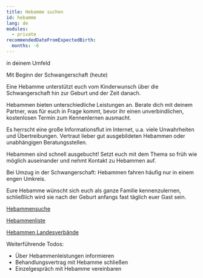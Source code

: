 ```yaml
---
title: Hebamme suchen
id: hebamme
lang: de
modules:
  - private
recommendedDateFromExpectedBirth:
  months: -6
---
```


<bmfsfj-todo-extension-panel title="Wo" icon="map-marked-alt">

in deinem Umfeld

</bmfsfj-todo-extension-panel>

<bmfsfj-todo-extension-panel title="Wann (gesetzlich)?" icon="calendar-check">

Mit Beginn der Schwangerschaft (heute)

</bmfsfj-todo-extension-panel>


<bmfsfj-todo-extension-panel title="Info" icon="info-circle">

Eine Hebamme unterstützt euch vom Kinderwunsch über die Schwangerschaft hin zur Geburt und der Zeit danach.

</bmfsfj-todo-extension-panel>

<bmfsfj-todo-extension-panel title="Allgemeine Tipps" icon="lightbulb">

Hebammen bieten unterschiedliche Leistungen an. Berate dich mit deinem Partner, was für euch in Frage kommt, bevor ihr einen unverbindlichen, kostenlosen Termin zum Kennenlernen ausmacht.

</bmfsfj-todo-extension-panel>

<bmfsfj-todo-extension-panel title="Interessanter Fakt" icon="brain">

Es herrscht eine große Informationsflut im Internet, u.a. viele Unwahrheiten und Übertreibungen.
Vertraut lieber gut ausgebildeten Hebammen oder unabhängigen Beratungsstellen.

</bmfsfj-todo-extension-panel>


<bmfsfj-todo-extension-panel title="Stolperfalle" icon="exclamation">

Hebammen sind schnell ausgebucht! Setzt euch mit dem Thema so früh wie möglich auseinander und nehmt Kontakt zu Hebammen auf.

Bei Umzug in der Schwangerschaft: Hebammen fahren häufig nur in einem engen Umkreis.

</bmfsfj-todo-extension-panel>

<bmfsfj-todo-extension-panel title="Tipp Partnerschaftlichkeit" icon="glass-cheers">

Eure Hebamme wünscht sich euch als ganze Familie kennenzulernen, schließlich wird sie nach der Geburt anfangs fast täglich euer Gast sein.

</bmfsfj-todo-extension-panel>


<bmfsfj-todo-extension-panel title="Online Hebammensuchen" icon="external-link-alt">

[Hebammensuche](https://www.ammely.de)

[Hebammenliste](https://www.gkv-spitzenverband.de/service/hebammenliste)

[Hebammen Landesverbände](https://www.hebammenverband.de/verband/struktur/landesverbaende)

</bmfsfj-todo-extension-panel>

Weiterführende Todos:
* Über Hebammenleistungen informieren
* Behandlungsvertrag mit Hebamme schließen
* Einzelgespräch mit Hebamme vereinbaren
